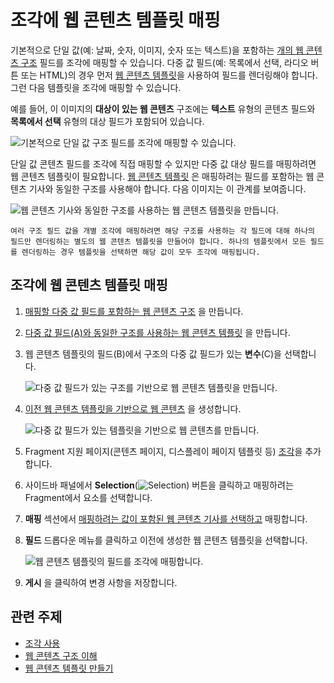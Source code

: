 # 조각에 웹 콘텐츠 템플릿 매핑
<!--TASK: Relocate to section on Web Content Templates, since this is done on the Web Content side. -->
기본적으로 단일 값(예: 날짜, 숫자, 이미지, 숫자 또는 텍스트)을 포함하는 [개의 웹 콘텐츠 구조](../../../content-authoring-and-management/web-content/web-content-structures/understanding-web-content-structures.md) 필드를 조각에 매핑할 수 있습니다. 다중 값 필드(예: 목록에서 선택, 라디오 버튼 또는 HTML)의 경우 먼저 [웹 콘텐츠 템플릿](../../../content-authoring-and-management/web-content/web-content-templates/creating-web-content-templates.md)을 사용하여 필드를 렌더링해야 합니다. 그런 다음 템플릿을 조각에 매핑할 수 있습니다.

예를 들어, 이 이미지의 **대상이 있는 웹 콘텐츠** 구조에는 **텍스트** 유형의 콘텐츠 필드와 **목록에서 선택** 유형의 대상 필드가 포함되어 있습니다.

![기본적으로 단일 값 구조 필드를 조각에 매핑할 수 있습니다.](./mapping-web-content-templates-to-fragments/images/02.png)

단일 값 콘텐츠 필드를 조각에 직접 매핑할 수 있지만 다중 값 대상 필드를 매핑하려면 웹 콘텐츠 템플릿이 필요합니다. [웹 콘텐츠 템플릿](../../../content-authoring-and-management/web-content/web-content-templates/creating-web-content-templates.md) 은 매핑하려는 필드를 포함하는 웹 콘텐츠 기사와 동일한 구조를 사용해야 합니다. 다음 이미지는 이 관계를 보여줍니다.

![웹 콘텐츠 기사와 동일한 구조를 사용하는 웹 콘텐츠 템플릿을 만듭니다.](./mapping-web-content-templates-to-fragments/images/07.png)

```{note}
여러 구조 필드 값을 개별 조각에 매핑하려면 해당 구조를 사용하는 각 필드에 대해 하나의 필드만 렌더링하는 별도의 웹 콘텐츠 템플릿을 만들어야 합니다. 하나의 템플릿에서 모든 필드를 렌더링하는 경우 템플릿을 선택하면 해당 값이 모두 조각에 매핑됩니다.
```

## 조각에 웹 콘텐츠 템플릿 매핑

1. [매핑할 다중 값 필드를 포함하는 웹 콘텐츠 구조](../../../content-authoring-and-management/web-content/web-content-structures/creating-structures.md) 을 만듭니다.
1. [다중 값 필드(A)와 동일한 구조를 사용하는 웹 콘텐츠 템플릿](../../../content-authoring-and-management/web-content/web-content-templates/creating-web-content-templates.md) 을 만듭니다.
1. 웹 콘텐츠 템플릿의 필드(B)에서 구조의 다중 값 필드가 있는 **변수**(C)을 선택합니다.

    ![다중 값 필드가 있는 구조를 기반으로 웹 콘텐츠 템플릿을 만듭니다.](./mapping-web-content-templates-to-fragments/images/08.png)

1. [이전 웹 콘텐츠 템플릿을 기반으로 웹 콘텐츠](../../../content-authoring-and-management/web-content/web-content-articles/adding-a-basic-web-content-article.md) 을 생성합니다.

    ![다중 값 필드가 있는 템플릿을 기반으로 웹 콘텐츠를 만듭니다.](./mapping-web-content-templates-to-fragments/images/01.png)

1. Fragment 지원 페이지(콘텐츠 페이지, 디스플레이 페이지 템플릿 등) [조각](../../../site-building/creating-pages/using-content-pages/adding-elements-to-content-pages.md)을 추가합니다.
1. 사이드바 패널에서 **Selection**(![Selection](../../../images/icon-pages-tree.png)) 버튼을 클릭하고 매핑하려는 Fragment에서 요소를 선택합니다.
1. **매핑** 섹션에서 [매핑하려는 값이 포함된 웹 콘텐츠 기사를 선택하고](../../../site-building/creating-pages/page-fragments-and-widgets/using-fragments/configuring-fragments/fragment-sub-elements-reference.md#mapping-settings) 매핑합니다.
1. **필드** 드롭다운 메뉴를 클릭하고 이전에 생성한 웹 콘텐츠 템플릿을 선택합니다.

    ![웹 콘텐츠 템플릿의 필드를 조각에 매핑합니다.](./mapping-web-content-templates-to-fragments/images/04.png)

1. **게시** 을 클릭하여 변경 사항을 저장합니다.

## 관련 주제

- [조각 사용](../../../site-building/creating-pages/page-fragments-and-widgets/using-fragments.md)
- [웹 콘텐츠 구조 이해](../../../content-authoring-and-management/web-content/web-content-structures/understanding-web-content-structures.md)
- [웹 콘텐츠 템플릿 만들기](../../../content-authoring-and-management/web-content/web-content-templates/creating-web-content-templates.md)

